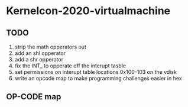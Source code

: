 # Kernelcon-2020-virtualmachine

## TODO

1. strip the math opperators out
2. add an shl opperator
3. add a shr opperator
4. fix the INT_ to opperate off the interupt tasble
5. set permissions on interupt table locations 0x100-103 on the vdisk
6. write an opcode map to make programming challenges easier in hex

## OP-CODE map
